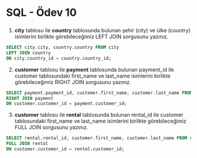 # SQL - Ödev 10

### 

1. <b>city</b> tablosu ile <b>country</b> tablosunda bulunan şehir (city) ve ülke (country) isimlerini birlikte görebileceğimiz LEFT JOIN sorgusunu yazınız.
```sql
SELECT city.city, country.country FROM city
LEFT JOIN country
ON city.country_id = country.country_id;
 ```

2. <b>customer</b> tablosu ile <b>payment</b> tablosunda bulunan payment_id ile customer tablosundaki first_name ve last_name isimlerini birlikte görebileceğimiz RIGHT JOIN sorgusunu yazınız.
```sql
SELECT payment.payment_id, customer.first_name, customer.last_name FROM customer
RIGHT JOIN payment
ON customer.customer_id = payment.customer_id;
 ```

3. <b>customer</b> tablosu ile <b>rental</b>  tablosunda bulunan rental_id ile customer tablosundaki first_name ve last_name isimlerini birlikte görebileceğimiz FULL JOIN sorgusunu yazınız.
```sql
SELECT rental.rental_id, customer.first_name, customer.last_name FROM customer
FULL JOIN rental
ON customer.customer_id = rental.customer_id;
 ```

